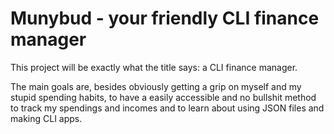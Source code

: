 # Munybud - your friendly CLI finance manager

This project will be exactly what the title says: a CLI finance manager.

The main goals are, besides obviously getting a grip on myself and my stupid spending habits, to have a easily accessible and no bullshit method to track my spendings and incomes and to learn about using JSON files and making CLI apps.
